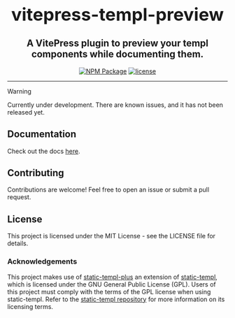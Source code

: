 <h1 align="center" style="font-size: 2.5rem;">vitepress-templ-preview</h1>
<h2 align="center">A VitePress plugin to preview your templ components while documenting them.</h2>
<p align="center">
    <a href="https://www.npmjs.com/package/vitepress-templ-preview" target="_blank"><img src="https://img.shields.io/npm/v/vite-templ-preview.svg?style=flat" alt="NPM Package" /></a>
    <a href="https://github.com/indaco/vitepress-templ-preview/blob/main/LICENSE" target="_blank">
        <img src="https://img.shields.io/badge/license-mit-blue?style=flat-square&logo=none" alt="license" />
    </a>
</p>

<hr />

> [!WARNING]
> Currently under development. There are known issues, and it has not been released yet.

## Documentation

Check out the docs [here](https://vitepress-templ-preview.indaco.dev).

## Contributing

Contributions are welcome! Feel free to open an issue or submit a pull request.

## License

This project is licensed under the MIT License - see the LICENSE file for details.

### Acknowledgements

This project makes use of [static-templ-plus](https://github.com/indaco/static-templ-plus) an extension of [static-templ](https://github.com/nokacper24/static-templ), which is licensed under the GNU General Public License (GPL). Users of this project must comply with the terms of the GPL license when using static-templ. Refer to the [static-templ repository](https://github.com/nokacper24/static-templ) for more information on its licensing terms.
